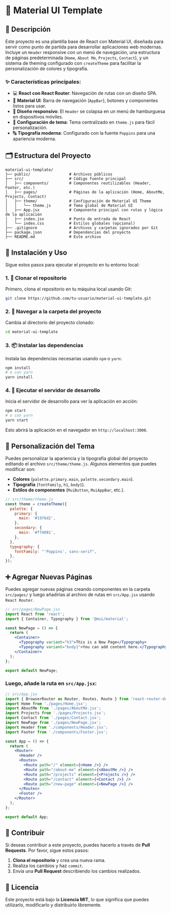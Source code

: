 
# 🚀 Material UI Template

## 📝 Descripción
Este proyecto es una plantilla base de React con Material UI, diseñada para servir como punto de partida para desarrollar aplicaciones web modernas. Incluye un `Header` responsive con un menú de navegación, una estructura de páginas predeterminada (`Home`, `About Me`, `Projects`, `Contact`), y un sistema de theming configurado con `createTheme` para facilitar la personalización de colores y tipografía.

### ✨ Características principales:
- 💻 **React con React Router**: Navegación de rutas con un diseño SPA.
- 🎨 **Material UI**: Barra de navegación (`AppBar`), botones y componentes listos para usar.
- 📱 **Diseño responsivo**: El `Header` se colapsa en un menú de hamburguesa en dispositivos móviles.
- 🎨 **Configuración de tema**: Tema centralizado en `theme.js` para fácil personalización.
- 🔠 **Tipografía moderna**: Configurado con la fuente `Poppins` para una apariencia moderna.

## 🗂️ Estructura del Proyecto
```
material-ui-template/
├── public/                 # Archivos públicos
├── src/                    # Código fuente principal
│   ├── components/         # Componentes reutilizables (Header, Footer, etc.)
│   ├── pages/              # Páginas de la aplicación (Home, AboutMe, Projects, Contact)
│   ├── theme/              # Configuración de Material UI Theme
│   │   └── theme.js        # Tema global de Material UI
│   ├── App.jsx             # Componente principal con rutas y lógica de la aplicación
│   ├── index.jsx           # Punto de entrada de React
│   └── index.css           # Estilos globales (opcional)
├── .gitignore              # Archivos y carpetas ignorados por Git
├── package.json            # Dependencias del proyecto
├── README.md               # Este archivo
```

## 🚀 Instalación y Uso
Sigue estos pasos para ejecutar el proyecto en tu entorno local:

### 1. 🧬 Clonar el repositorio
Primero, clona el repositorio en tu máquina local usando Git:

```bash
git clone https://github.com/tu-usuario/material-ui-template.git
```

### 2. 📂 Navegar a la carpeta del proyecto
Cambia al directorio del proyecto clonado:

```bash
cd material-ui-template
```

### 3. 📦 Instalar las dependencias
Instala las dependencias necesarias usando `npm` o `yarn`:

```bash
npm install
# o con yarn
yarn install
```

### 4. 🏃 Ejecutar el servidor de desarrollo
Inicia el servidor de desarrollo para ver la aplicación en acción:

```bash
npm start
# o con yarn
yarn start
```

Esto abrirá la aplicación en el navegador en `http://localhost:3000`.

## 🎨 Personalización del Tema
Puedes personalizar la apariencia y la tipografía global del proyecto editando el archivo `src/theme/theme.js`. Algunos elementos que puedes modificar son:

- **Colores** (`palette.primary.main`, `palette.secondary.main`).
- **Tipografía** (`fontFamily`, `h1`, `body1`).
- **Estilos de componentes** (`MuiButton`, `MuiAppBar`, etc.).

```jsx
// src/theme/theme.js
const theme = createTheme({
  palette: {
    primary: {
      main: '#1976d2',
    },
    secondary: {
      main: '#ff4081',
    },
  },
  typography: {
    fontFamily: "'Poppins', sans-serif",
  },
});
```

## ➕ Agregar Nuevas Páginas
Puedes agregar nuevas páginas creando componentes en la carpeta `src/pages/` y luego añadirlas al archivo de rutas en `src/App.jsx` usando `React Router`.

```jsx
// src/pages/NewPage.jsx
import React from 'react';
import { Container, Typography } from '@mui/material';

const NewPage = () => {
  return (
    <Container>
      <Typography variant="h3">This is a New Page</Typography>
      <Typography variant="body1">You can add content here.</Typography>
    </Container>
  );
};

export default NewPage;
```

### Luego, añade la ruta en `src/App.jsx`:

```jsx
// src/App.jsx
import { BrowserRouter as Router, Routes, Route } from 'react-router-dom';
import Home from './pages/Home.jsx';
import AboutMe from './pages/AboutMe.jsx';
import Projects from './pages/Projects.jsx';
import Contact from './pages/Contact.jsx';
import NewPage from './pages/NewPage.jsx';
import Header from './components/Header.jsx';
import Footer from './components/Footer.jsx';

const App = () => {
  return (
    <Router>
      <Header />
      <Routes>
        <Route path="/" element={<Home />} />
        <Route path="/about-me" element={<AboutMe />} />
        <Route path="/projects" element={<Projects />} />
        <Route path="/contact" element={<Contact />} />
        <Route path="/new-page" element={<NewPage />} />
      </Routes>
      <Footer />
    </Router>
  );
};

export default App;
```

## 🤝 Contribuir
Si deseas contribuir a este proyecto, puedes hacerlo a través de **Pull Requests**. Por favor, sigue estos pasos:

1. **Clona el repositorio** y crea una nueva rama.
2. Realiza los cambios y haz `commit`.
3. Envía una **Pull Request** describiendo los cambios realizados.

## 📜 Licencia
Este proyecto está bajo la **Licencia MIT**, lo que significa que puedes utilizarlo, modificarlo y distribuirlo libremente.
